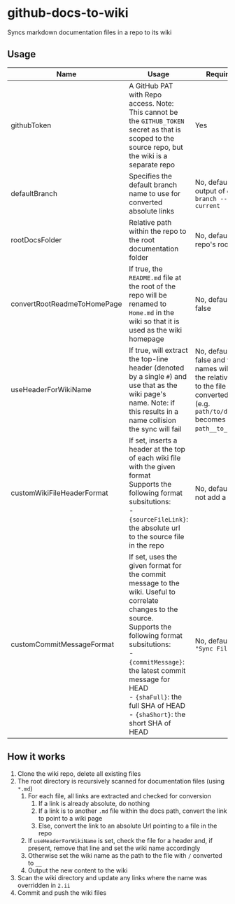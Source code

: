 # github-docs-to-wiki
Syncs markdown documentation files in a repo to its wiki

## Usage

| Name | Usage | Required? |
| - | - | - |
| githubToken | A GitHub PAT with Repo access. Note: This cannot be the `GITHUB_TOKEN` secret as that is scoped to the source repo, but the wiki is a separate repo | Yes |
| defaultBranch | Specifies the default branch name to use for converted absolute links | No, default is the output of `git branch --show-current` |
| rootDocsFolder | Relative path within the repo to the root documentation folder | No, default is the repo's root |
| convertRootReadmeToHomePage | If true, the `README.md` file at the root of the repo will be renamed to `Home.md` in the wiki so that it is used as the wiki homepage | No, default is false |
| useHeaderForWikiName | If true, will extract the top-line header (denoted by a single `#`) and use that as the wiki page's name. Note: if this results in a name collision the sync will fail | No, default is false and wiki names will be the relative path to the file with `/` converted to `__` (e.g. `path/to/doc.md` becomes `path__to_doc.md`) |
| customWikiFileHeaderFormat | If set, inserts a header at the top of each wiki file with the given format<br/>Supports the following format subsitutions:<br/>- `{sourceFileLink}`: the absolute url to the source file in the repo | No, default will not add a header |
| customCommitMessageFormat | If set, uses the given format for the commit message to the wiki. Useful to correlate changes to the source.<br/>Supports the following format subsitutions:<br/>- `{commitMessage}`: the latest commit message for HEAD<br/>- `{shaFull}`: the full SHA of HEAD<br/>- `{shaShort}`: the short SHA of HEAD | No, default is `"Sync Files"` |

## How it works

1. Clone the wiki repo, delete all existing files
2. The root directory is recursively scanned for documentation files (using `*.md`)
   1. For each file, all links are extracted and checked for conversion
      1. If a link is already absolute, do nothing
      2. If a link is to another `.md` file within the docs path, convert the link to point to a wiki page
      3. Else, convert the link to an absolute Url pointing to a file in the repo
   2. If `useHeaderForWikiName` is set, check the file for a header and, if present, remove that line and set the wiki name accordingly
   3. Otherwise set the wiki name as the path to the file with `/` converted to `__`
   4. Output the new content to the wiki
3. Scan the wiki directory and update any links where the name was overridden in `2.ii`
4. Commit and push the wiki files
